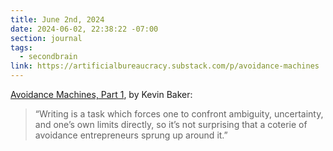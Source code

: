 ```yaml
---
title: June 2nd, 2024
date: 2024-06-02, 22:38:22 -07:00
section: journal
tags:
  - secondbrain
link: https://artificialbureaucracy.substack.com/p/avoidance-machines
---
```

[Avoidance Machines, Part 1](https://artificialbureaucracy.substack.com/p/avoidance-machines), by Kevin Baker:

> “Writing is a task which forces one to confront ambiguity, uncertainty, and one’s own limits directly, so it’s not surprising that a coterie of avoidance entrepreneurs sprung up around it.”